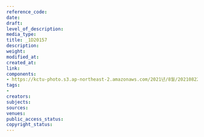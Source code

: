 ```yaml
---
reference_code: 
date: 
draft: 
level_of_description: 
media_type: 
title: _1D20157
description: 
weight: 
modified_at: 
created_at: 
link: 
components:
- https://kctu-photo.s3.ap-northeast-2.amazonaws.com/2021년/8월/20210822_’착취와+무권리의+고용허가제를+말한다!’+이주노동자+증언대회/_1D20157.jpg
tags:
- 
creators: 
subjects: 
sources: 
venues: 
public_access_status: 
copyright_status: 
---
```

